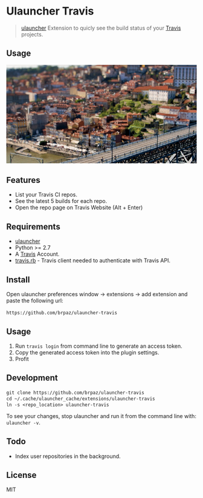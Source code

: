 # Ulauncher Travis

> [ulauncher](https://ulauncher.io/) Extension to quicly see the build status of your [Travis](https://travis-ci.org/) projects.

## Usage

![demo](demo.gif)

## Features

* List your Travis CI repos.
* See the latest 5 builds for each repo.
* Open the repo page on Travis Website (Alt + Enter)

## Requirements

* [ulauncher](https://ulauncher.io/)
* Python >= 2.7
* A [Travis](https://travis-ci.org/) Account.
* [travis.rb](https://github.com/travis-ci/travis.rb) - Travis client needed to authenticate with Travis API.

## Install

Open ulauncher preferences window -> extensions -> add extension and paste the following url:

```https://github.com/brpaz/ulauncher-travis```

## Usage

1. Run ```travis login``` from command line to generate an access token.
2. Copy the generated access token into the plugin settings.
3. Profit
 
## Development

```
git clone https://github.com/brpaz/ulauncher-travis
cd ~/.cache/ulauncher_cache/extensions/ulauncher-travis
ln -s <repo_location> ulauncher-travis
```

To see your changes, stop ulauncher and run it from the command line with: ```ulauncher -v```.

## Todo

* Index user repositories in the background.

## License 

MIT
